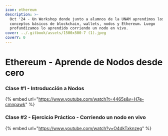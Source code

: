 ```yaml
---
icon: ethereum
description: >-
  Oct '24 - Un Workshop donde junto a alumnos de la UNAM aprendimos los
  conceptos básicos de blockchain, wallets, nodos y Ethereum. Luego
  profundizamos lo aprendido corriendo un nodo en vivo.
cover: ../.gitbook/assets/1500x500-7 (1).jpeg
coverY: 0
---
```


# Ethereum - Aprende de Nodos desde cero

### Clase #1 - Introducción a Nodos

{% embed url="https://www.youtube.com/watch?t=4465s&v=H7e-cmnpawk" %}

### Clase #2 - Ejercicio Práctico - Corriendo un nodo en vivo

{% embed url="https://www.youtube.com/watch?v=O4dkTxknzeg" %}
